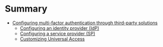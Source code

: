 # Summary

* [Configuring multi-factor authentication through third-party solutions](README.md)
  * [Configuring an identity provider (IdP)](identity-provider/Auth0/README.md)
  * [Configuring a service provider (SP)](service-provider/WebSphere_traditional/README.md)
  * [Customizing Universal Access](universal-access-custom/explicitSSOLoginRedirection/README.md)
